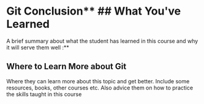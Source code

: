 # Git Conclusion** ## What You've Learned
A brief summary about what the student has learned in this course and why it will serve them well :**


## Where to Learn More about Git
Where they can learn more about this topic and get better. Include some resources, books, other courses etc. Also advice them on how to practice the skills taught in this course

